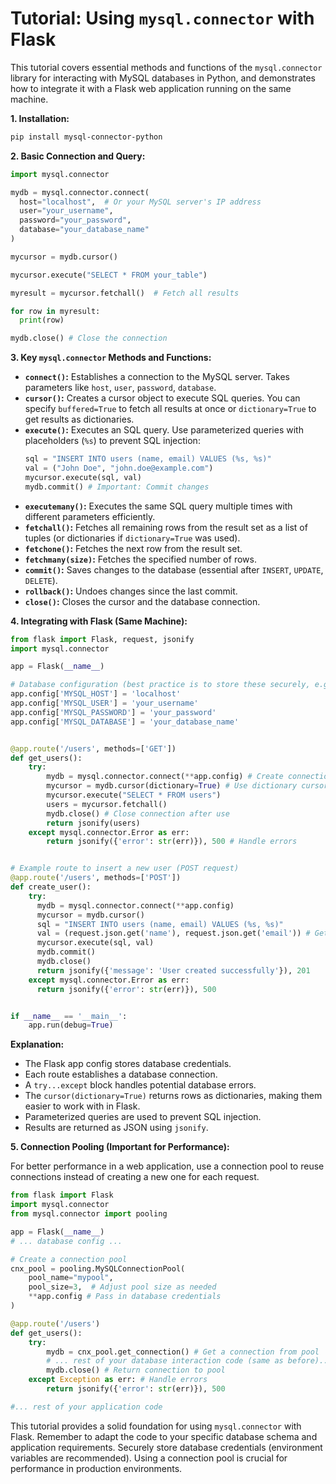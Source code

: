 # Tutorial: Using `mysql.connector` with Flask

This tutorial covers essential methods and functions of the `mysql.connector` library for interacting with MySQL databases in Python, and demonstrates how to integrate it with a Flask web application running on the same machine.

**1. Installation:**

```bash
pip install mysql-connector-python
```

**2. Basic Connection and Query:**

```python
import mysql.connector

mydb = mysql.connector.connect(
  host="localhost",  # Or your MySQL server's IP address
  user="your_username",
  password="your_password",
  database="your_database_name"
)

mycursor = mydb.cursor()

mycursor.execute("SELECT * FROM your_table")

myresult = mycursor.fetchall()  # Fetch all results

for row in myresult:
  print(row)

mydb.close() # Close the connection
```

**3. Key `mysql.connector` Methods and Functions:**

* **`connect()`:** Establishes a connection to the MySQL server.  Takes parameters like `host`, `user`, `password`, `database`.
* **`cursor()`:** Creates a cursor object to execute SQL queries. You can specify `buffered=True` to fetch all results at once or `dictionary=True` to get results as dictionaries.
* **`execute()`:** Executes an SQL query.  Use parameterized queries with placeholders (`%s`) to prevent SQL injection:
    ```python
    sql = "INSERT INTO users (name, email) VALUES (%s, %s)"
    val = ("John Doe", "john.doe@example.com")
    mycursor.execute(sql, val)
    mydb.commit() # Important: Commit changes
    ```
* **`executemany()`:** Executes the same SQL query multiple times with different parameters efficiently.
* **`fetchall()`:** Fetches all remaining rows from the result set as a list of tuples (or dictionaries if `dictionary=True` was used).
* **`fetchone()`:** Fetches the next row from the result set.
* **`fetchmany(size)`:** Fetches the specified number of rows.
* **`commit()`:**  Saves changes to the database (essential after `INSERT`, `UPDATE`, `DELETE`).
* **`rollback()`:** Undoes changes since the last commit.
* **`close()`:** Closes the cursor and the database connection.


**4. Integrating with Flask (Same Machine):**

```python
from flask import Flask, request, jsonify
import mysql.connector

app = Flask(__name__)

# Database configuration (best practice is to store these securely, e.g., environment variables)
app.config['MYSQL_HOST'] = 'localhost'
app.config['MYSQL_USER'] = 'your_username'
app.config['MYSQL_PASSWORD'] = 'your_password'
app.config['MYSQL_DATABASE'] = 'your_database_name'


@app.route('/users', methods=['GET'])
def get_users():
    try:
        mydb = mysql.connector.connect(**app.config) # Create connection
        mycursor = mydb.cursor(dictionary=True) # Use dictionary cursor
        mycursor.execute("SELECT * FROM users")
        users = mycursor.fetchall()
        mydb.close() # Close connection after use
        return jsonify(users)
    except mysql.connector.Error as err:
        return jsonify({'error': str(err)}), 500 # Handle errors


# Example route to insert a new user (POST request)
@app.route('/users', methods=['POST'])
def create_user():
    try:
      mydb = mysql.connector.connect(**app.config)
      mycursor = mydb.cursor()
      sql = "INSERT INTO users (name, email) VALUES (%s, %s)"
      val = (request.json.get('name'), request.json.get('email')) # Get data from request
      mycursor.execute(sql, val)
      mydb.commit()
      mydb.close()
      return jsonify({'message': 'User created successfully'}), 201
    except mysql.connector.Error as err:
      return jsonify({'error': str(err)}), 500


if __name__ == '__main__':
    app.run(debug=True)
```

**Explanation:**

* The Flask app config stores database credentials.
* Each route establishes a database connection.
* A `try...except` block handles potential database errors.
* The `cursor(dictionary=True)` returns rows as dictionaries, making them easier to work with in Flask.
* Parameterized queries are used to prevent SQL injection.
* Results are returned as JSON using `jsonify`.



**5. Connection Pooling (Important for Performance):**

For better performance in a web application, use a connection pool to reuse connections instead of creating a new one for each request.

```python
from flask import Flask
import mysql.connector
from mysql.connector import pooling

app = Flask(__name__)
# ... database config ...

# Create a connection pool
cnx_pool = pooling.MySQLConnectionPool(
    pool_name="mypool",
    pool_size=3,  # Adjust pool size as needed
    **app.config # Pass in database credentials
)

@app.route('/users')
def get_users():
    try:
        mydb = cnx_pool.get_connection() # Get a connection from pool
        # ... rest of your database interaction code (same as before)...
        mydb.close() # Return connection to pool
    except Exception as err: # Handle errors
        return jsonify({'error': str(err)}), 500

#... rest of your application code
```

This tutorial provides a solid foundation for using `mysql.connector` with Flask.  Remember to adapt the code to your specific database schema and application requirements.  Securely store database credentials (environment variables are recommended).  Using a connection pool is crucial for performance in production environments.